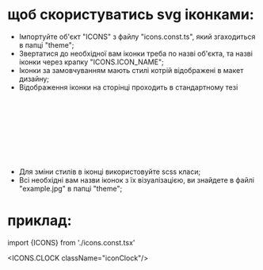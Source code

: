 # щоб скористуватись svg іконками:

- Імпортуйте об'єкт "ICONS" з файлу "icons.const.ts", який згаходиться в папці "theme";
- Звертатися до необхідної вам іконки треба по назві об'єкта, та назві іконки через крапку "ICONS.ICON_NAME";
- Іконки за замовчуванням мають стилі котрій відображені в макет дизайну;
- Відображення іконки на сторінці проходить в стандартному тезі <svg>;
- Для зміни стилів в іконці використовуйте scss класи;
- Всі необхідні вам назви іконок з їх візуалізацією, ви знайдете в файлі "example.jpg" в папці "theme";

# приклад:

import {ICONS} from './icons.const.tsx'

<ICONS.CLOCK className="iconClock"/>
